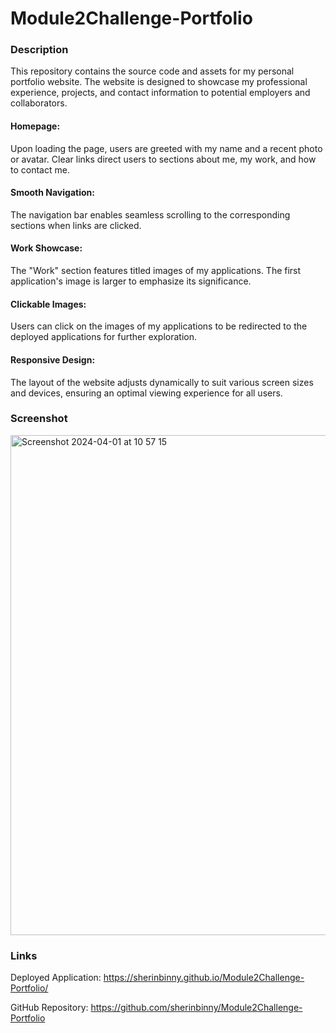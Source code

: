 # Module2Challenge-Portfolio


### Description
This repository contains the source code and assets for my personal portfolio website. The website is designed to showcase my professional experience, projects, and contact information to potential employers and collaborators.

#### Homepage:
Upon loading the page, users are greeted with my name and a recent photo or avatar. Clear links direct users to sections about me, my work, and how to contact me.

#### Smooth Navigation:
The navigation bar enables seamless scrolling to the corresponding sections when links are clicked.

#### Work Showcase:
The "Work" section features titled images of my applications. The first application's image is larger to emphasize its significance.

#### Clickable Images:
Users can click on the images of my applications to be redirected to the deployed applications for further exploration.

#### Responsive Design:
The layout of the website adjusts dynamically to suit various screen sizes and devices, ensuring an optimal viewing experience for all users.


### Screenshot


<img width="800" alt="Screenshot 2024-04-01 at 10 57 15" src="https://github.com/sherinbinny/Module2Challenge-Portfolio/assets/101629905/792e7bfa-65b4-4c9b-b5ce-bca6d2c8d896">



### Links
Deployed Application: https://sherinbinny.github.io/Module2Challenge-Portfolio/

GitHub Repository: https://github.com/sherinbinny/Module2Challenge-Portfolio
